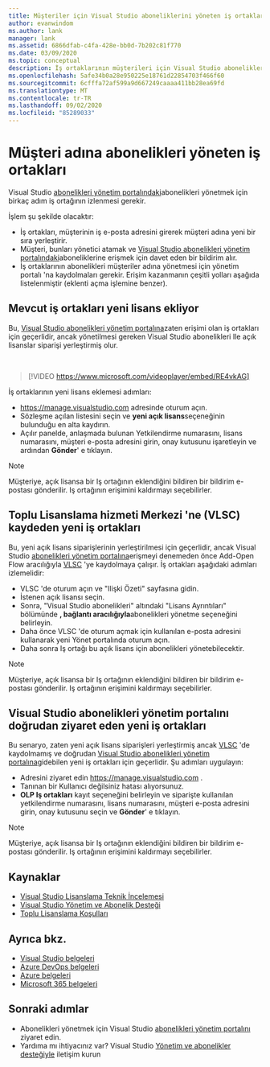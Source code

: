 ```yaml
---
title: Müşteriler için Visual Studio aboneliklerini yöneten iş ortakları | Microsoft Docs
author: evanwindom
ms.author: lank
manager: lank
ms.assetid: 6866dfab-c4fa-428e-bb0d-7b202c81f770
ms.date: 03/09/2020
ms.topic: conceptual
description: İş ortaklarının müşterileri için Visual Studio abonelikleri yönetme hakkında bilgi edinin.
ms.openlocfilehash: 5afe34b0a28e950225e18761d22854703f466f60
ms.sourcegitcommit: 6cfffa72af599a9d667249caaaa411bb28ea69fd
ms.translationtype: MT
ms.contentlocale: tr-TR
ms.lasthandoff: 09/02/2020
ms.locfileid: "85289033"
---
```

# <a name="partners-managing-subscriptions-on-behalf-of-customers"></a>Müşteri adına abonelikleri yöneten iş ortakları
Visual Studio [abonelikleri yönetim portalındaki](https://manage.visualstudio.com)abonelikleri yönetmek için birkaç adım iş ortağının izlenmesi gerekir. 

İşlem şu şekilde olacaktır:
- İş ortakları, müşterinin iş e-posta adresini girerek müşteri adına yeni bir sıra yerleştirir.
- Müşteri, bunları yönetici atamak ve [Visual Studio abonelikleri yönetim portalındaki](https://manage.visualstudio.com)aboneliklerine erişmek için davet eden bir bildirim alır.
- İş ortaklarının abonelikleri müşteriler adına yönetmesi için yönetim portalı 'na kaydolmaları gerekir. Erişim kazanmanın çeşitli yolları aşağıda listelenmiştir (eklenti açma işlemine benzer).

## <a name="existing-partners-adding-a-new-license"></a>Mevcut iş ortakları yeni lisans ekliyor
Bu, [Visual Studio abonelikleri yönetim portalına](https://manage.visualstudio.com)zaten erişimi olan iş ortakları için geçerlidir, ancak yönetilmesi gereken Visual Studio abonelikleri Ile açık lisanslar siparişi yerleştirmiş olur.  

<br> 

> [!VIDEO https://www.microsoft.com/videoplayer/embed/RE4vkAG]

İş ortaklarının yeni lisans eklemesi adımları:
- <https://manage.visualstudio.com> adresinde oturum açın.
- Sözleşme açılan listesini seçin ve **yeni açık lisans**seçeneğinin bulunduğu en alta kaydırın.
- Açılır panelde, anlaşmada bulunan Yetkilendirme numarasını, lisans numarasını, müşteri e-posta adresini girin, onay kutusunu işaretleyin ve ardından **Gönder**' e tıklayın.

> [!NOTE]
> Müşteriye, açık lisansa bir Iş ortağının eklendiğini bildiren bir bildirim e-postası gönderilir. Iş ortağının erişimini kaldırmayı seçebilirler.

## <a name="new-partners-who-register-on-the-volume-licensing-service-center-vlsc"></a>Toplu Lisanslama hizmeti Merkezi 'ne (VLSC) kaydeden yeni iş ortakları

Bu, yeni açık lisans siparişlerinin yerleştirilmesi için geçerlidir, ancak Visual Studio [abonelikleri yönetim portalına](https://manage.visualstudio.com)erişmeyi denemeden önce Add-Open Flow aracılığıyla [VLSC](https://www.microsoft.com/Licensing/servicecenter/default.aspx) 'ye kaydolmaya çalışır. İş ortakları aşağıdaki adımları izlemelidir:
- VLSC 'de oturum açın ve "Ilişki Özeti" sayfasına gidin.
- İstenen açık lisansı seçin.
- Sonra, "Visual Studio abonelikleri" altındaki "Lisans Ayrıntıları" bölümünde **, bağlantı aracılığıyla**abonelikleri yönetme seçeneğini belirleyin.
- Daha önce VLSC 'de oturum açmak için kullanılan e-posta adresini kullanarak yeni Yönet portalında oturum açın.
- Daha sonra Iş ortağı bu açık lisans için abonelikleri yönetebilecektir.

> [!NOTE]
> Müşteriye, açık lisansa bir Iş ortağının eklendiğini bildiren bir bildirim e-postası gönderilir. Iş ortağının erişimini kaldırmayı seçebilirler.


## <a name="new-partners-visiting-the-visual-studio-subscriptions-administration-portal-directly"></a>Visual Studio abonelikleri yönetim portalını doğrudan ziyaret eden yeni iş ortakları
Bu senaryo, zaten yeni açık lisans siparişleri yerleştirmiş ancak [VLSC](https://www.microsoft.com/Licensing/servicecenter/default.aspx) 'de kaydolmamış ve doğrudan [Visual Studio abonelikleri yönetim portalına](https://manage.visualstudio.com)gidebilen yeni iş ortakları için geçerlidir.  Şu adımları uygulayın:
- Adresini ziyaret edin <https://manage.visualstudio.com> .
- Tanınan bir Kullanıcı değilsiniz hatası alıyorsunuz.
- **OLP Iş ortakları** kayıt seçeneğini belirleyin ve siparişte kullanılan yetkilendirme numarasını, lisans numarasını, müşteri e-posta adresini girin, onay kutusunu seçin ve **Gönder**' e tıklayın.

> [!NOTE]
> Müşteriye, açık lisansa bir Iş ortağının eklendiğini bildiren bir bildirim e-postası gönderilir. Iş ortağının erişimini kaldırmayı seçebilirler.

## <a name="resources"></a>Kaynaklar
- [Visual Studio Lisanslama Teknik İncelemesi](https://aka.ms/vslicensing)
- [Visual Studio Yönetim ve Abonelik Desteği](https://visualstudio.microsoft.com/support/support-overview-vs)
- [Toplu Lisanslama Koşulları](https://www.microsoft.com/licensing/product-licensing/products.aspx)

## <a name="see-also"></a>Ayrıca bkz.
- [Visual Studio belgeleri](https://docs.microsoft.com/visualstudio/)
- [Azure DevOps belgeleri](https://docs.microsoft.com/azure/devops/)
- [Azure belgeleri](https://docs.microsoft.com/azure/)
- [Microsoft 365 belgeleri](https://docs.microsoft.com/microsoft-365/)

## <a name="next-steps"></a>Sonraki adımlar
- Abonelikleri yönetmek için Visual Studio [abonelikleri yönetim portalını](https://manage.visualstudio.com) ziyaret edin.
- Yardıma mı ihtiyacınız var? Visual Studio [Yönetim ve abonelikler desteğiyle](https://visualstudio.microsoft.com/support/support-overview-vs) iletişim kurun
